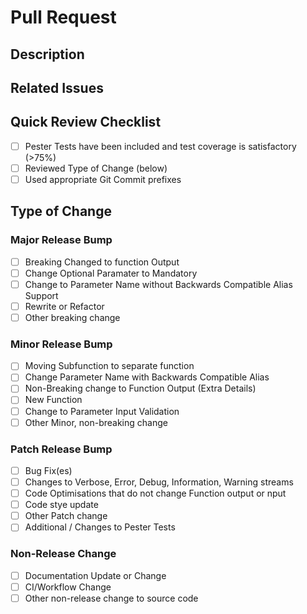 # Pull Request

## Description

<!-- Please include a summary of the changes and the related issue. -->

## Related Issues

<!-- Please link any related issues -->

## Quick Review Checklist

- [ ] Pester Tests have been included and test coverage is satisfactory (>75%)
- [ ] Reviewed Type of Change (below)
- [ ] Used appropriate Git Commit prefixes

## Type of Change

<!--  Please select the most appropriate change options. Use this as a guide on how to bump the next release version using the highest option available -->

### Major Release Bump

- [ ] Breaking Changed to function Output
- [ ] Change Optional Paramater to Mandatory
- [ ] Change to Parameter Name without Backwards Compatible Alias Support
- [ ] Rewrite or Refactor
- [ ] Other breaking change

### Minor Release Bump

- [ ] Moving Subfunction to separate function
- [ ] Change Parameter Name with Backwards Compatible Alias
- [ ] Non-Breaking change to Function Output (Extra Details)
- [ ] New Function
- [ ] Change to Parameter Input Validation
- [ ] Other Minor, non-breaking change

### Patch Release Bump

- [ ] Bug Fix(es)
- [ ] Changes to Verbose, Error, Debug, Information, Warning streams
- [ ] Code Optimisations that do not change Function output or nput
- [ ] Code stye update
- [ ] Other Patch change
- [ ] Additional / Changes to Pester Tests

### Non-Release Change

- [ ] Documentation Update or Change
- [ ] CI/Workflow Change
- [ ] Other non-release change to source code
